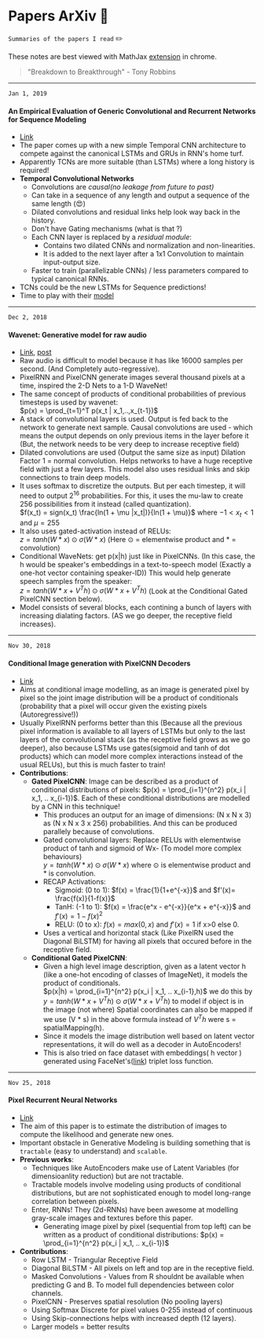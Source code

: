 # Papers ArXiv :notebook_with_decorative_cover:

`Summaries of the papers I read` :pencil2:

These notes are best viewed with MathJax [extension](https://chrome.google.com/webstore/detail/github-with-mathjax/ioemnmodlmafdkllaclgeombjnmnbima) in chrome.

> "Breakdown to Breakthrough" - Tony Robbins

---
`Jan 1, 2019`
#### An Empirical Evaluation of Generic Convolutional and Recurrent Networks for Sequence Modeling
- [Link](https://arxiv.org/abs/1803.01271)
- The paper comes up with a new simple Temporal CNN architecture to compete against the canonical LSTMs and GRUs in RNN's home turf.
- Apparently TCNs are more suitable (than LSTMs) where a long history is required!
- **Temporal Convolutional Networks**
    - Convolutions are _causal(no leakage from future to past)_
    - Can take in a sequence of any length and output a sequence of the same length (:heart_eyes:)
    - Dilated convolutions and residual links help look way back in the history.
    - Don't have Gating mechanisms (what is that ?)
    - Each CNN layer is replaced by a _residual module_:
        - Contains two dilated CNNs and normalization and non-linearities.
        - It is added to the next layer after a 1x1 Convolution to maintain input-output size.
    - Faster to train (parallelizable CNNs) / less parameters compared to typical canonical RNNs.
- TCNs could be the new LSTMs for Sequence predictions!
- Time to play with their [model](https://github.com/locuslab/TCN)

---
`Dec 2, 2018`
#### Wavenet: Generative model for raw audio
- [Link](https://arxiv.org/pdf/1609.03499.pdf), [post](https://deepmind.com/blog/wavenet-generative-model-raw-audio/)
- Raw audio is difficult to model because it has like 16000 samples per second. (And Completely auto-regressive).
- PixelRNN and PixelCNN generate images several thousand pixels at a time, inspired the 2-D Nets to a 1-D WaveNet!
- The same concept of products of conditional probabilities of previous timesteps is used by wavenet:<br> $p(x) = \prod_{t=1}^T p(x_t | x_1,..,x_{t-1})$
- A stack of convolutional layers is used. Output is fed back to the network to generate next sample. Causal convolutions are used - which means the output depends on only previous items in the layer before it (But, the network needs to be very deep to increase receptive field)
- Dilated convolutions are used (Output the same size as input) Dilation Factor 1 = normal convolution. Helps networks to have a huge receptive field with just a few layers. This model also uses residual links and skip connections to train deep models.
- It uses softmax to discretize the outputs. But per each timestep, it will need to output $2^{16}$ probabilities. For this, it uses the mu-law to create 256 possibilities from it instead (called quantization). <br>
$f(x_t) = sign(x_t) \frac{ln(1 + \mu |x_t|)}{ln(1 + \mu)}$ where $-1 < x_t < 1$ and $\mu= 255$
- It also uses gated-activation instead of RELUs:<br>
$z = tanh(W * x) \odot \sigma(W * x)$ (Here $\odot$ = elementwise product and * = convolution)
- Conditional WaveNets: get p(x|h) just like in PixelCNNs. (In this case, the h would be speaker's embeddings in a text-to-speech model (Exactly a one-hot vector containing speaker-ID)) This would help generate speech samples from the speaker: <br>
$z = tanh(W * x + V^Th) \odot \sigma(W * x + V^Th)$ (Look at the Conditional Gated PixelCNN section below).
- Model consists of several blocks, each contining a bunch of layers with increasing dialating factors. (AS we go deeper, the receptive field increases).


---
`Nov 30, 2018`
#### Conditional Image generation with PixelCNN Decoders
- [Link](https://arxiv.org/pdf/1606.05328.pdf)
- Aims at conditional image modelling, as an image is generated pixel by pixel so the joint image distribution will be a product of conditionals (probability that a pixel will occur given the existing pixels (Autoregressive!))
- Usually PixelRNN performs better than this (Because all the previous pixel information is available to all layers of LSTMs but only to the last layers of the convolutional stack (as the receptive field grows as we go deeper), also because LSTMs use gates(sigmoid and tanh of dot products) which can model more complex interactions instead of the usual RELUs), but this is much faster to train!
- **Contributions**:
    - **Gated PixelCNN**: Image can be described as a product of conditional distributions of pixels: $p(x) = \prod_{i=1}^{n^2} p(x_i | x_1, .. x_{i-1})$. Each of these conditional distributions are modelled by a CNN in this technique!
        - This produces an output for an image of dimensions: (N x N x 3) as (N x N x 3 x 256) probabilities. And this can be produced parallely because of convolutions.
        - Gated convolutional layers: Replace RELUs with elementwise product of tanh and sigmoid of Wx- (To model more complex behaviours) <br>
        $y = tanh(W * x) \odot \sigma (W * x)$ where $\odot$ is elementwise product and * is convolution.
        - RECAP Activations:
            - Sigmoid: (0 to 1): $f(x) = \frac{1}{1+e^{-x}}$ and $f'(x)= \frac{f(x)}{1-f(x)}$
            - TanH: (-1 to 1): $f(x) = \frac{e^x - e^{-x}}{e^x + e^{-x}}$ and $f'(x)=1 - f(x)^2$
            - RELU: (0 to x): $f(x) = max(0, x)$ and $f'(x) = 1$ if x>0 else 0.
        - Uses a vertical and horizontal stack (Like PixelRN used the Diagonal BiLSTM) for having all pixels that occured before in the receptive field.
    - **Conditional Gated PixelCNN**:
        - Given a high level image description, given as a latent vector h (like a one-hot encoding of classes of ImageNet), it models the product of conditionals. <br>
        $p(x|h) = \prod_{i=1}^{n^2} p(x_i | x_1, .. x_{i-1},h)$ we do this by <br>
        $y = tanh(W * x + V^Th) \odot \sigma (W * x + V^Th)$ to model if object is in the image (not where) Spatial coordinates can also be mapped if we use (V * s) in the above formula instead of $V^Th$ were s = spatialMapping(h).
        - Since it models the image distribution well based on latent vector representations, it will do well as a decoder in AutoEncoders!
        - This is also tried on face dataset with embeddings( h vector ) generated using FaceNet's([link](https://arxiv.org/abs/1503.03832)) triplet loss function.


---
`Nov 25, 2018`
#### Pixel Recurrent Neural Networks
- [Link](https://arxiv.org/abs/1601.06759)
- The aim of this paper is to estimate the distribution of images to compute the likelihood and generate new ones.
- Important obstacle in Generative Modeling is building something that is `tractable` (easy to understand) and `scalable`. 
- **Previous works**:
    - Techniques like AutoEncoders make use of Latent Variables (for dimensioanlity reduction) but are not tractable.
    - Tractable models involve modeling using products of conditional distributions, but are not sophisticated enough to model long-range correlation between pixels.
    - Enter, RNNs! They (2d-RNNs) have been awesome at modelling gray-scale images and textures before this paper.
        - Generating image pixel by pixel (sequential from top left) can be written as a product of conditional distributions: $p(x) = \prod_{i=1}^{n^2} p(x_i | x_1, .. x_{i-1})$
- **Contributions**:
    - Row LSTM - Triangular Receptive Field
    - Diagonal BiLSTM - All pixels on left and top are in the receptive field.
    - Masked Convolutions - Values from R shouldnt be available when predicting G and B. To model full dependencies between color channels.
    - PixelCNN - Preserves spatial resolution (No pooling layers)
    - Using Softmax Discrete for pixel values 0-255 instead of continuous
    - Using Skip-connections helps with increased depth (12 layers).
    - Larger models = better results


